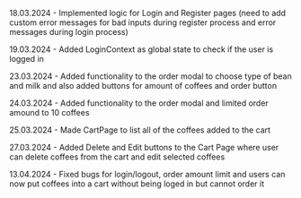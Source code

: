 18.03.2024 - Implemented logic for Login and Register pages (need to add custom error messages for bad inputs during register process and error messages during login process)

19.03.2024 - Added LoginContext as global state to check if the user is logged in

23.03.2024 - Added functionality to the order modal to choose type of bean and milk and also added buttons for amount of coffees and order button

24.03.2024 - Added functionality to the order modal and limited order amound to 10 coffees

25.03.2024 - Made CartPage to list all of the coffees added to the cart

27.03.2024 - Added Delete and Edit buttons to the Cart Page where user can delete coffees from the cart and edit selected coffees

13.04.2024 - Fixed bugs for login/logout, order amount limit and users can now put coffees into a cart without being loged in but cannot order it
